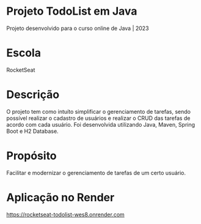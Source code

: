 # Projeto TodoList em Java

Projeto desenvolvido para o curso online de Java | 2023

# Escola

RocketSeat

# Descrição

O projeto tem como intuíto simplificar o gerenciamento de tarefas, sendo possível realizar o cadastro de usuários e realizar o CRUD das tarefas de acordo com cada usuário. Foi desenvolvida utilizando Java, Maven, Spring Boot e H2 Database.

# Propósito

Facilitar e modernizar o gerenciamento de tarefas de um certo usuário.

# Aplicação no Render

https://rocketseat-todolist-wes8.onrender.com